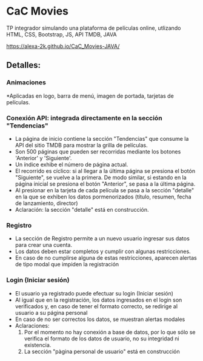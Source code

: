 # CaC Movies
TP integrador simulando una plataforma de películas online, utlizando HTML, CSS, Bootstrap, JS, API TMDB, JAVA

https://alexa-2k.github.io/CaC_Movies-JAVA/

## Detalles:
### Animaciones
*Aplicadas en logo, barra de menú, imagen de portada, tarjetas de películas.

### Conexión API: integrada directamente en la sección "Tendencias"
* La página de inicio contiene la sección "Tendencias" que consume la API del sitio TMDB para mostrar la grilla de películas. 
* Son 500 páginas que pueden ser recorridas mediante los botones 'Anterior' y 'Siguiente'. 
* Un índice exhibe el número de página actual. 
* El recorrido es cíclico: si al llegar a la última página se presiona el botón "Siguiente", se vuelve a la primera. De modo similar, si estando en la página inicial se presiona el botón "Anterior", se pasa a la última página.
* Al presionar en la tarjeta de cada película se pasa a la sección "detalle" en la que se exhiben los datos pormenorizados (título, resumen, fecha de lanzamiento, director)
* Aclaración: la sección "detalle" está en construcción. 

### Registro
* La sección de Registro permite a un nuevo usuario ingresar sus datos para crear una cuenta.
* Los datos deben estar completos y cumplir con algunas restricciones. 
* En caso de no cumplirse alguna de estas restricciones, aparecen alertas de tipo modal que impiden la registración

### Login (Iniciar sesión)
* El usuario ya registrado puede efectuar su login (Iniciar sesión) 
* Al igual que en la registración, los datos ingresados en el login son verificados y, en caso de tener el formato correcto, se redirige al usuario a su página personal 
* En caso de no ser correctos los datos, se muestran alertas modales
* Aclaraciones:
  1. Por el momento no hay conexión a base de datos, por lo que sólo se verifica el formato de los datos de usuario, no su integridad ni existencia.
  2. La sección "pàgina personal de usuario" está en construcción

